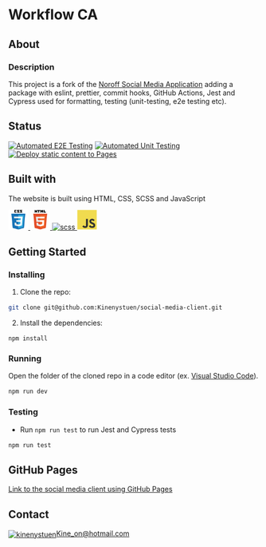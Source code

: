 # Workflow CA

## About

### Description

This project is a fork of the [Noroff Social Media Application](https://github.com/noroffFEU/social-media-client) adding a package with eslint, prettier, commit hooks, GitHub Actions, Jest and Cypress used for formatting, testing (unit-testing, e2e testing etc).

## Status

[![Automated E2E Testing](https://github.com/Kinenystuen/social-media-client/actions/workflows/e2e-test.yml/badge.svg?branch=workflow)](https://github.com/Kinenystuen/social-media-client/actions/workflows/e2e-test.yml)
[![Automated Unit Testing](https://github.com/Kinenystuen/social-media-client/actions/workflows/unit-test.yml/badge.svg?branch=workflow)](https://github.com/Kinenystuen/social-media-client/actions/workflows/unit-test.yml)
[![Deploy static content to Pages](https://github.com/Kinenystuen/social-media-client/actions/workflows/pages.yml/badge.svg)](https://github.com/Kinenystuen/social-media-client/actions/workflows/pages.yml)

## Built with

The website is built using HTML, CSS, SCSS and JavaScript

<p align="left"> 
  <a href="https://www.w3schools.com/css/" target="_blank" rel="noreferrer"> <img src="https://raw.githubusercontent.com/devicons/devicon/master/icons/css3/css3-original-wordmark.svg" alt="css3" width="40" height="40"/> </a> 
  <a href="https://www.w3.org/html/" target="_blank" rel="noreferrer"> <img src="https://raw.githubusercontent.com/devicons/devicon/master/icons/html5/html5-original-wordmark.svg" alt="html5" width="40" height="40"/> </a> 
  <a href="https://developer.mozilla.org/en-US/docs/Web/JavaScript" target="_blank" rel="noreferrer"> <img src="https://cdn4.iconfinder.com/data/icons/file-formats-3/100/scss_sass_css_file_format-512.png" alt="scss" width="40" height="40"/> </a> 
  <a href="https://developer.mozilla.org/en-US/docs/Web/JavaScript" target="_blank" rel="noreferrer"> <img src="https://raw.githubusercontent.com/devicons/devicon/master/icons/javascript/javascript-original.svg" alt="javascript" width="40" height="40"/> </a> 
</p>

## Getting Started

### Installing

1. Clone the repo:

```bash
git clone git@github.com:Kinenystuen/social-media-client.git
```

2. Install the dependencies:

```
npm install
```

### Running

Open the folder of the cloned repo in a code editor (ex. [Visual Studio Code](https://code.visualstudio.com/)).

```bash
npm run dev
```

### Testing

- Run `npm run test` to run Jest and Cypress tests

```bash
npm run test
```

## GitHub Pages

[Link to the social media client using GitHub Pages](https://kinenystuen.github.io/social-media-client/)

## Contact

<a href="https://instagram.com/kinenystuen" target="blank"><img align="center" src="https://download.logo.wine/logo/Outlook.com/Outlook.com-Logo.wine.png" alt="kinenystuen" height="30" width="40" />Kine_on@hotmail.com</a>
